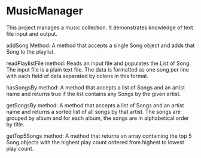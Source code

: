 # MusicManager
This project manages a music collection. It demonstrates knowledge of text file input and output.

addSong Method: A method that accepts a single Song object and adds that Song to the playlist.

readPlaylistFile method: Reads an input file and populates the List of Song. The input file is a plain text file. The data is formatted as one song per line with each field of data separated by colons in this format.

hasSongsBy method: A method that accepts a list of Songs and an artist name and returns true if the list contains any Songs by the given artist.

getSongsBy method: A method that accepts a list of Songs and an artist name and returns a sorted list of all songs by that artist. The songs are grouped by album and for each album, the songs are in alphabetical order by title.

getTop5Songs method: A method that returns an array containing the top 5 Song objects with the highest play count ordered from highest to lowest play count.
